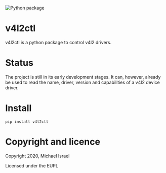 ![Python package](https://github.com/MichaelIsrael/v4l2ctl/workflows/Python%20package/badge.svg?branch=master&event=push)

# v4l2ctl
v4l2ctl is a python package to control v4l2 drivers.

# Status
The project is still in its early development stages. It can, however, already
be used to read the name, driver, version and capabilities of a v4l2 device
driver.

# Install
```
pip install v4l2ctl
```

# Copyright and licence
Copyright 2020, Michael Israel

Licensed under the EUPL
